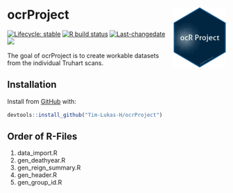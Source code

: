 
<!-- README.md is generated from README.Rmd. Please edit that file -->

# ocrProject <img src='man/figures/logo.png' align="right" height="139" />

<!-- badges: start -->

[![Lifecycle:
stable](https://img.shields.io/badge/lifecycle-stable-brightgreen.svg)](https://www.tidyverse.org/lifecycle/#stable)
[![R build
status](https://github.com/Tim-Lukas-H/ocrProject/workflows/R-CMD-check/badge.svg)](https://github.com/Tim-Lukas-H/ocrProject/actions)
[![Last-changedate](https://img.shields.io/badge/last%20change-2022--08--11-yellowgreen.svg)](/commits/master)
[![](https://img.shields.io/badge/version-1.0.0-blue)](https://github.com/Tim-Lukas-H/ocrProject)
<!-- badges: end -->

The goal of ocrProject is to create workable datasets from the
individual Truhart scans.

## Installation

Install from [GitHub](https://github.com/) with:

``` r
devtools::install_github("Tim-Lukas-H/ocrProject")
```

## Order of R-Files

1.  data\_import.R
2.  gen\_deathyear.R
3.  gen\_reign\_summary.R
4.  gen\_header.R
5.  gen\_group\_id.R
